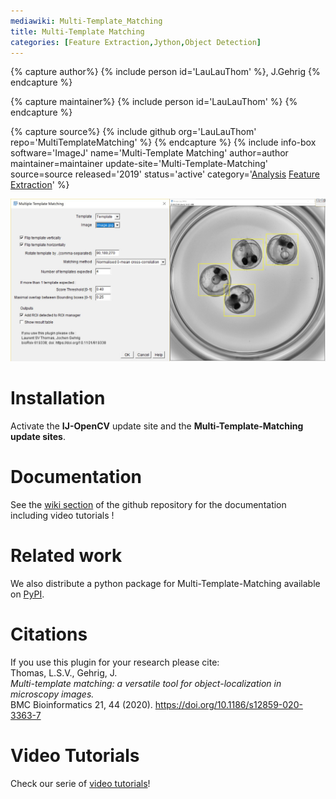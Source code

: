 ```yaml
---
mediawiki: Multi-Template_Matching
title: Multi-Template Matching
categories: [Feature Extraction,Jython,Object Detection]
---
```



{% capture author%}
{% include person id='LauLauThom' %}, J.Gehrig
{% endcapture %}

{% capture maintainer%}
{% include person id='LauLauThom' %}
{% endcapture %}

{% capture source%}
{% include github org='LauLauThom' repo='MultiTemplateMatching' %}
{% endcapture %}
{% include info-box software='ImageJ' name='Multi-Template Matching' author=author maintainer=maintainer update-site='Multi-Template-Matching' source=source released='2019' status='active' category='[Analysis](/plugin-index#analysis) [Feature Extraction](/plugin-index#feature-extraction)' %}

<img src="/media/plugins/multi-template-matching-montagegui.png" width="800"/>

# Installation

Activate the **IJ-OpenCV** update site and the **Multi-Template-Matching update sites**.

# Documentation

See the [wiki section](https://github.com/LauLauThom/MultiTemplateMatching/wiki) of the github repository for the documentation including video tutorials !

# Related work

We also distribute a python package for Multi-Template-Matching available on [PyPI](https://pypi.org/project/Multi-Template-Matching/).

# Citations

If you use this plugin for your research please cite:  
Thomas, L.S.V., Gehrig, J.  
*Multi-template matching: a versatile tool for object-localization in microscopy images.*  
BMC Bioinformatics 21, 44 (2020). https://doi.org/10.1186/s12859-020-3363-7

# Video Tutorials

Check our serie of [video tutorials](https://www.youtube.com/watch?v=KlzIqSG5XBU&list=PLHZOgc1s26MJ8QjYau7NcG5k0zh9SjHpo)!

    
